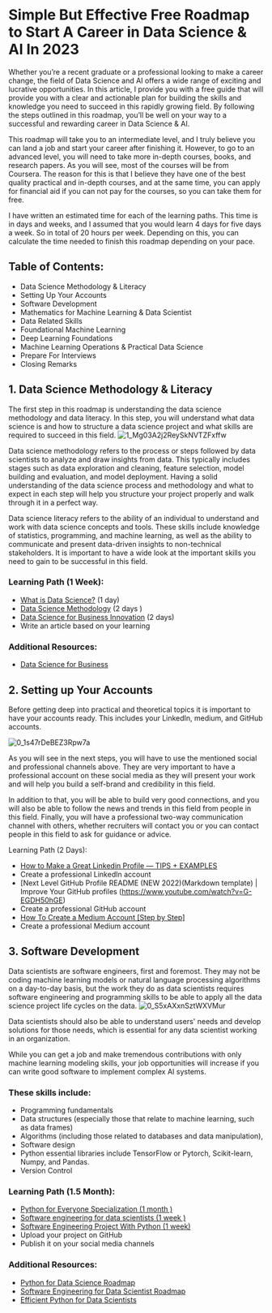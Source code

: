 # Simple But Effective Free Roadmap to Start A Career in Data Science & AI In 2023 #

Whether you’re a recent graduate or a professional looking to make a career change, the field of Data Science and AI offers a wide range of exciting and lucrative opportunities. In this article, I provide you with a free guide that will provide you with a clear and actionable plan for building the skills and knowledge you need to succeed in this rapidly growing field. By following the steps outlined in this roadmap, you’ll be well on your way to a successful and rewarding career in Data Science & AI.

This roadmap will take you to an intermediate level, and I truly believe you can land a job and start your career after finishing it. However, to go to an advanced level, you will need to take more in-depth courses, books, and research papers. As you will see, most of the courses will be from Coursera. The reason for this is that I believe they have one of the best quality practical and in-depth courses, and at the same time, you can apply for financial aid if you can not pay for the courses, so you can take them for free.

I have written an estimated time for each of the learning paths. This time is in days and weeks, and I assumed that you would learn 4 days for five days a week. So in total of 20 hours per week. Depending on this, you can calculate the time needed to finish this roadmap depending on your pace.

## Table of Contents:
* Data Science Methodology & Literacy
* Setting Up Your Accounts
* Software Development
* Mathematics for Machine Learning & Data Scientist
* Data Related Skills
* Foundational Machine Learning
* Deep Learning Foundations
* Machine Learning Operations & Practical Data Science
* Prepare For Interviews
* Closing Remarks


## 1. Data Science Methodology & Literacy

The first step in this roadmap is understanding the data science methodology and data literacy. In this step, you will understand what data science is and how to structure a data science project and what skills are required to succeed in this field.
![1_Mg03A2j2ReySkNVTZFxffw](https://user-images.githubusercontent.com/72076328/224566269-e6280d70-83a8-4a1c-a56a-179b4fdf0552.jpg)

Data science methodology refers to the process or steps followed by data scientists to analyze and draw insights from data. This typically includes stages such as data exploration and cleaning, feature selection, model building and evaluation, and model deployment. Having a solid understanding of the data science process and methodology and what to expect in each step will help you structure your project properly and walk through it in a perfect way.

Data science literacy refers to the ability of an individual to understand and work with data science concepts and tools. These skills include knowledge of statistics, programming, and machine learning, as well as the ability to communicate and present data-driven insights to non-technical stakeholders. It is important to have a wide look at the important skills you need to gain to be successful in this field.

### Learning Path (1 Week):
* [What is Data Science?](https://www.coursera.org/learn/what-is-datascience?specialization=introduction-data-science) (1 day)
* [Data Science Methodology](https://www.coursera.org/learn/data-science-methodology) (2 days )
* [Data Science for Business Innovation](https://www.coursera.org/learn/data-science-for-business-innovation) (2 days)
* Write an article based on your learning

### Additional Resources:
* [Data Science for Business](https://www.amazon.com/Data-Science-Business-Data-Analytic-Thinking-ebook/dp/B00E6EQ3X4)


## 2. Setting up Your Accounts
Before getting deep into practical and theoretical topics it is important to have your accounts ready. This includes your LinkedIn, medium, and GitHub accounts.

![0_1s47rDeBEZ3Rpw7a](https://user-images.githubusercontent.com/72076328/224566797-0a2e2206-0aa6-48f5-9fb9-a7b82166cc88.jpg)

As you will see in the next steps, you will have to use the mentioned social and professional channels above. They are very important to have a professional account on these social media as they will present your work and will help you build a self-brand and credibility in this field.

In addition to that, you will be able to build very good connections, and you will also be able to follow the news and trends in this field from people in this field. Finally, you will have a professional two-way communication channel with others, whether recruiters will contact you or you can contact people in this field to ask for guidance or advice.

Learning Path (2 Days):

* [How to Make a Great Linkedin Profile — TIPS + EXAMPLES](https://www.youtube.com/watch?v=zd4ALKv8Das)
* Create a professional LinkedIn account
* [Next Level GitHub Profile README (NEW 2022)(Markdown template) | Improve Your GitHub profiles (https://www.youtube.com/watch?v=G-EGDH50hGE)
* Create a professional GitHub account
* [How To Create a Medium Account [Step by Step]](https://www.youtube.com/watch?v=jeehpoZBM0M)
* Create a professional Medium account

## 3. Software Development
Data scientists are software engineers, first and foremost. They may not be coding machine learning models or natural language processing algorithms on a day-to-day basis, but the work they do as data scientists requires software engineering and programming skills to be able to apply all the data science project life cycles on the data.
![0_S5xAXxnSztWXVMur](https://user-images.githubusercontent.com/72076328/224567869-ab780d92-9c22-4e2b-bdcb-e52391f0c251.jpg)


Data scientists should also be able to understand users' needs and develop solutions for those needs, which is essential for any data scientist working in an organization.

While you can get a job and make tremendous contributions with only machine learning modeling skills, your job opportunities will increase if you can write good software to implement complex AI systems.

### These skills include:

* Programming fundamentals
* Data structures (especially those that relate to machine learning, such as data frames)
* Algorithms (including those related to databases and data manipulation),
* Software design
* Python essential libraries include TensorFlow or Pytorch, Scikit-learn, Numpy, and Pandas.
* Version Control

### Learning Path (1.5 Month):

* [Python for Everyone Specialization (1 month )](https://www.coursera.org/specializations/python)
* [Software engineering for data scientists (1 week )](https://app.datacamp.com/learn/courses/software-engineering-for-data-scientists-in-python)
* [Software Engineering Project With Python (1 week)](https://www.javaassignmenthelp.com/blog/python-projects-for-intermediate/)
* Upload your project on GitHub
* Publish it on your social media channels

### Additional Resources:

* [Python for Data Science Roadmap](https://levelup.gitconnected.com/ultimate-free-python-for-data-science-roadmap-in-2023-728daa9581de?sk=cb99b0bae60f34d4d3a6160053fae087)
* [Software Engineering for Data Scientist Roadmap](https://levelup.gitconnected.com/software-engineering-roadmap-for-data-scientists-1b0fd154de51?sk=d4e9dbb2ad9949a5f7d4bfac558ce2ef)
* [Efficient Python for Data Scientists](https://github.com/youssefHosni/Efficient-Python-for-Data-Scientists)


